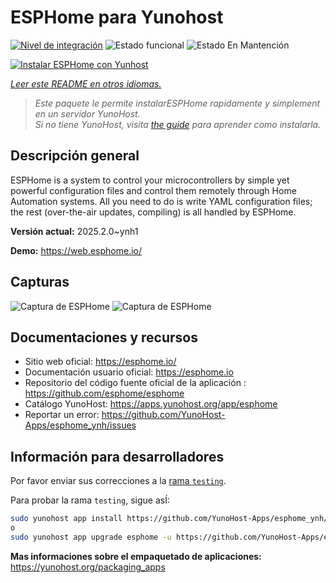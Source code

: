 <!--
Este archivo README esta generado automaticamente<https://github.com/YunoHost/apps/tree/master/tools/readme_generator>
No se debe editar a mano.
-->

# ESPHome para Yunohost

[![Nivel de integración](https://apps.yunohost.org/badge/integration/esphome)](https://ci-apps.yunohost.org/ci/apps/esphome/)
![Estado funcional](https://apps.yunohost.org/badge/state/esphome)
![Estado En Mantención](https://apps.yunohost.org/badge/maintained/esphome)

[![Instalar ESPHome con Yunhost](https://install-app.yunohost.org/install-with-yunohost.svg)](https://install-app.yunohost.org/?app=esphome)

*[Leer este README en otros idiomas.](./ALL_README.md)*

> *Este paquete le permite instalarESPHome rapidamente y simplement en un servidor YunoHost.*  
> *Si no tiene YunoHost, visita [the guide](https://yunohost.org/install) para aprender como instalarla.*

## Descripción general

ESPHome is a system to control your microcontrollers by simple yet powerful configuration files and control them remotely through Home Automation systems. All you need to do is write YAML configuration files; the rest (over-the-air updates, compiling) is all handled by ESPHome.


**Versión actual:** 2025.2.0~ynh1

**Demo:** <https://web.esphome.io/>

## Capturas

![Captura de ESPHome](./doc/screenshots/hero.png)
![Captura de ESPHome](./doc/screenshots/screenshot.png)

## Documentaciones y recursos

- Sitio web oficial: <https://esphome.io/>
- Documentación usuario oficial: <https://esphome.io>
- Repositorio del código fuente oficial de la aplicación : <https://github.com/esphome/esphome>
- Catálogo YunoHost: <https://apps.yunohost.org/app/esphome>
- Reportar un error: <https://github.com/YunoHost-Apps/esphome_ynh/issues>

## Información para desarrolladores

Por favor enviar sus correcciones a la [rama `testing`](https://github.com/YunoHost-Apps/esphome_ynh/tree/testing).

Para probar la rama `testing`, sigue asÍ:

```bash
sudo yunohost app install https://github.com/YunoHost-Apps/esphome_ynh/tree/testing --debug
o
sudo yunohost app upgrade esphome -u https://github.com/YunoHost-Apps/esphome_ynh/tree/testing --debug
```

**Mas informaciones sobre el empaquetado de aplicaciones:** <https://yunohost.org/packaging_apps>
